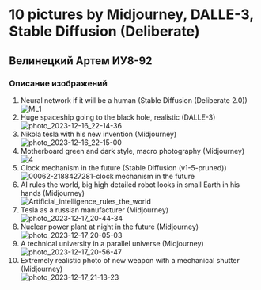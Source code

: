 # 10 pictures by Midjourney, DALLE-3, Stable Diffusion (Deliberate)
## Велинецкий Артем ИУ8-92
### Описание изображений
1. Neural network if it will be a human (Stable Diffusion (Deliberate 2.0))  
![ML1](https://github.com/avel0041/Pictures_ML/assets/56276244/806aa071-c21f-4126-989c-12cb1abcc08a)  
2. Huge spaceship going to the black hole, realistic (DALLE-3)
![photo_2023-12-16_22-14-36](https://github.com/avel0041/Pictures_ML/assets/56276244/f3e9b6f7-4eb5-4126-ae73-dfa76b80114a)  
3. Nikola tesla with his new invention (Midjourney)
![photo_2023-12-16_22-15-00](https://github.com/avel0041/Pictures_ML/assets/56276244/d7905449-e10d-4827-83a8-875e7093f3dd)  
4. Motherboard green and dark style, macro photography (Midjourney)
![4](https://github.com/avel0041/Pictures_ML/assets/56276244/9665d039-abc4-4893-83cf-c68aad77b2e9)  
5. Clock mechanism in the future (Stable Diffusion (v1-5-pruned))  
![00062-2188427281-clock mechanism in the future](https://github.com/avel0041/Pictures_ML/assets/56276244/eec88521-42bf-4af9-8256-50f2fd98b21a)    
6. AI rules the world, big high detailed robot looks in small Earth in his hands (Midjourney)  
![Artificial_intelligence_rules_the_world](https://github.com/avel0041/Pictures_ML/assets/56276244/22fa4115-8ec4-426d-a08b-ec5688c7a620)  
7. Tesla as a russian manufacturer (Midjourney)  
![photo_2023-12-17_20-44-34](https://github.com/avel0041/Pictures_ML/assets/56276244/33590a98-aa80-4f3f-8b91-d5cd1130b1e0)    
8. Nuclear power plant at night in the future (Midjourney)  
![photo_2023-12-17_20-05-03](https://github.com/avel0041/Pictures_ML/assets/56276244/3480512e-0ba5-4d87-8d31-f38844abc59e)    
9. A technical university in a parallel universe (Midjourney)  
![photo_2023-12-17_20-56-47](https://github.com/avel0041/Pictures_ML/assets/56276244/3999a2d6-d0e9-4a20-830e-0701cfb3d786)  
10. Extremely realistic photo of new weapon with a mechanical shutter (Midjourney)  
![photo_2023-12-17_21-13-23](https://github.com/avel0041/Pictures_ML/assets/56276244/0f800f6c-1a35-4db8-bfb9-d86fdc0cd30d)  
